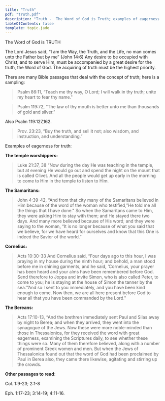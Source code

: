 ```yaml
---
title: "Truth"
pdf: "truth.pdf"
description: "Truth -  The Word of God is Truth; examples of eagerness for God's truth."
tableOfContents: false
template: topic.jade
---
```


The Word of God is TRUTH

The Lord Jesus said, “I am the Way, the Truth, and the Life, no man
comes unto the Father but by me” (John 14:6) Any desire to be occupied
with Christ, and to serve Him, must be accompanied by a great desire for
the truth, the Word of God. The acquiring of truth must be the highest
priority.

There are many Bible passages that deal with the concept of truth; here
is a sampling:

> Psalm 86:11, “Teach me thy way, O Lord; I will walk in thy truth; unite my heart to fear thy name."

> Psalm 119:72, “The law of thy mouth is better unto me than thousands of gold and silver.” 

Also Psalm 119:127,162.

> Prov. 23:23, “Buy the truth, and sell it not; also wisdom, and instruction, and understanding.”

Examples of eagerness for truth:

**The temple worshippers:**

> Luke 21:37, 38 “Now during the day He was teaching in the temple, but at evening He would go out and spend the night on the mount that is called Olivet. And all the people would get up early in the morning to come to Him in the temple to listen to Him.

**The Samaritans:**

> John 4:39-42, “And from that city many of the Samaritans believed in Him because of the word of the woman who testified,”He told me all the things that I have done." So when the Samaritans came to Him, they were asking Him to stay with them; and He stayed there two days. And many more believed because of His word; and they were saying to the woman, “It is no longer because of what you said that we believe, for we have heard for ourselves and know that this One is indeed the Savior of the world.”

**Cornelius:**

> Acts 10:30-33 And Cornelius said, “Four days ago to this hour, I was praying in my house during the ninth hour; and behold, a man stood before me in shining garments, and he said, ‘Cornelius, your prayer has been heard and your alms have been remembered before God. Send therefore to Joppa and invite Simon, who is also called Peter, to come to you; he is staying at the house of Simon the tanner by the sea.’”And so I sent to you immediately, and you have been kind enough to come. Now then, we are all here present before God to hear all that you have been commanded by the Lord."

**The Bereans:**

> Acts 17:10-13, “And the brethren immediately sent Paul and Silas away by night to Berea; and when they arrived, they went into the synagogue of the Jews. Now these were more noble-minded than those in Thessalonica, for they received the word with great eagerness, examining the Scriptures daily, to see whether these things were so. Many of them therefore believed, along with a number of prominent Greek women and men. But when the Jews of Thessalonica found out that the word of God had been proclaimed by Paul in Berea also, they came there likewise, agitating and stirring up the crowds.

**Other passages to read:**

Col. 1:9-23; 2:1-8

Eph. 1:17-23; 3:14-19; 4:11-16.

